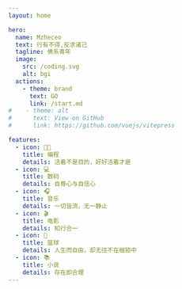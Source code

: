 ```yaml
---
layout: home

hero:
  name: Mzheceo
  text: 行有不得,反求诸己
  tagline: 佛系青年
  image:
    src: /coding.svg
    alt: bgi
  actions:
    - theme: brand
      text: GO
      link: /start.md
#    - theme: alt
#      text: View on GitHub
#      link: https://github.com/vuejs/vitepress

features:
  - icon: 🧑‍💻
    title: 编程
    details: 活着不是目的，好好活着才是
  - icon: 💻
    title: 数码
    details: 自尊心与自信心
  - icon: 🎧
    title: 音乐
    details: 一切皆流，无一静止
  - icon: 🎬
    title: 电影
    details: 知行合一
  - icon: 🏀
    title: 篮球
    details: 人生而自由，却无往不在枷锁中
  - icon: 📚
    title: 小说
    details: 存在即合理
---
```




<style module>
:root {
  --vp-home-hero-name-color: transparent;
  --vp-home-hero-name-background: -webkit-linear-gradient(120deg, #bd34fe, #41d1ff);

  --vp-home-hero-image-background-image: linear-gradient( 135deg, #43CBFF 10%, #9708CC 100%);;
  --vp-home-hero-image-filter: blur(150px);
}
</style>